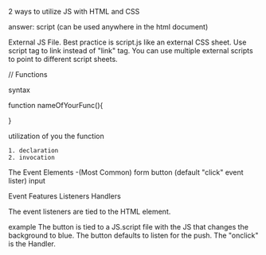 2 ways to utilize JS with HTML and CSS

answer: script (can be used anywhere in the html document)

External JS File.  Best practice is script.js like an external CSS sheet.  Use script tag <!--<script src=""> --> to link instead of "link" tag. You can use multiple external scripts to point to different script sheets.

// Functions

syntax

function nameOfYourFunc(){

}

utilization of you the function
    
    1. declaration
    2. invocation

The Event Elements
-(Most Common)
    form
    button (default "click" event lister)
    input

Event Features
    Listeners
    Handlers

The event listeners are tied to the HTML element.

example 
    <!-- <button onclick="turnBGblue"> change me to blue -->
The button is tied to a JS.script file with the JS that changes the background to blue.  The button defaults to listen for the push.  The "onclick" is the Handler.

